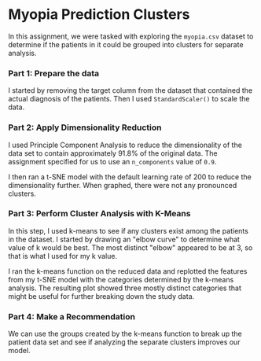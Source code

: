 # Myopia Prediction Clusters

In this assignment, we were tasked with exploring the `myopia.csv` dataset to determine if the patients in it could be grouped into clusters for separate analysis.

### Part 1: Prepare the data
I started by removing the target column from the dataset that contained the actual diagnosis of the patients. Then I used `StandardScaler()` to scale the data.

### Part 2: Apply Dimensionality Reduction

I used Principle Component Analysis to reduce the dimensionality of the data set to contain approximately 91.8% of the original data. The assignment specified for us to use an `n_components` value of `0.9`.

I then ran a t-SNE model with the default learning rate of 200 to reduce the dimensionality further. When graphed, there were not any pronounced clusters.

### Part 3: Perform Cluster Analysis with K-Means

In this step, I used k-means to see if any clusters exist among the patients in the dataset. I started by drawing an "elbow curve" to determine what value of k would be best. The most distinct "elbow" appeared to be at 3, so that is what I used for my k value. 

I ran the k-means function on the reduced data and replotted the features from my t-SNE model with the categories determined by the k-means analysis. The resulting plot showed three mostly distinct categories that might be useful for further breaking down the study data.

### Part 4: Make a Recommendation

We can use the groups created by the k-means function to break up the patient data set and see if analyzing the separate clusters improves our model. 
